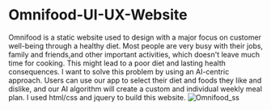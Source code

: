 # Omnifood-UI-UX-Website
Omnifood is a static website used to design with a major focus on customer well-being through a healthy diet.
Most people are very busy with their jobs, family and friends,and other important activities, which doesn't leave much time for cooking. 
This might lead to a poor diet and lasting health consequences. I want to solve this problem by using an AI-centric approach. 
Users can use our app to select their diet and foods they like and dislike, and our AI algorithm will create a custom and individual 
weekly meal plan.
I used html/css and jquery to build this website.
![Omnifood_ss](https://user-images.githubusercontent.com/78474787/165895480-1b1a10d4-a988-4d7a-9049-c40e572bb16a.png)
